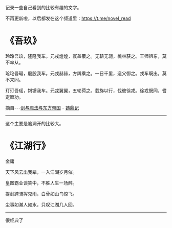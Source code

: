 记录一些自己看到的比较有趣的文字。

不再更新啦，以后都发在这个频道里：https://t.me/novel_read

# 《吾玖》

玲玲吾玖，隆隆我车。元戎煌煌，寰盖覆之。无辕无轭，桃林获之。王师徂东，莫不率从。

玱玱吾琚，殷殷我车。元戎赫赫，方舆乘之。一日千里，造父御之。戎车既出，莫不来同。

玎玎吾瑶，锵锵我车。元戎翼翼，五轮荷之。载旆以行，伐彼徐戎。徐戎既同，耆定厥功。

摘自---[剑与魔法与东方帝国](http://www.ciweimao.com/book/100074883) - [铸鼎记](http://www.ciweimao.com/chapter/102161252)

-----

这个主要是脑洞开的比较大。



# 《江湖行》

金庸

天下风云出我辈，一入江湖岁月催。

皇图霸业谈笑中，不胜人生一场醉。

提剑跨骑挥鬼雨，白骨如山鸟惊飞。

尘事如潮人如水，只叹江湖几人回。

-----

很经典了